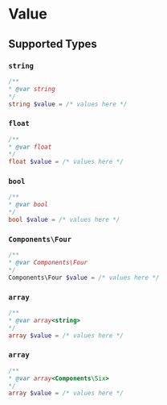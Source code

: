 # Value


## Supported Types

### `string`

```php
/**
* @var string
*/
string $value = /* values here */
```

### `float`

```php
/**
* @var float
*/
float $value = /* values here */
```

### `bool`

```php
/**
* @var bool
*/
bool $value = /* values here */
```

### `Components\Four`

```php
/**
* @var Components\Four
*/
Components\Four $value = /* values here */
```

### `array`

```php
/**
* @var array<string>
*/
array $value = /* values here */
```

### `array`

```php
/**
* @var array<Components\Six>
*/
array $value = /* values here */
```

